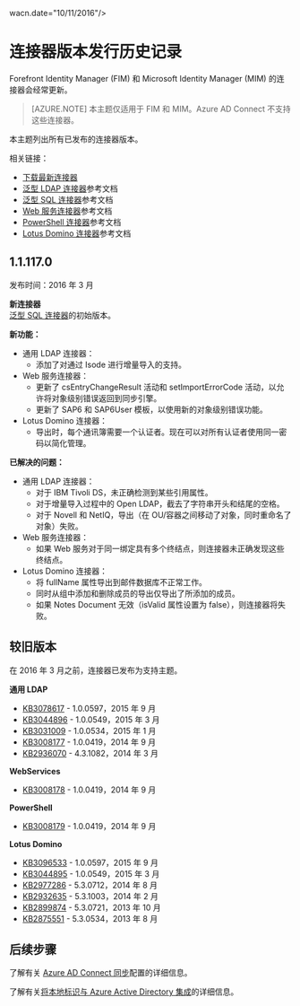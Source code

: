 <properties
   pageTitle="连接器版本发行历史记录 | Azure"
   description="本主题列出了 Forefront Identity Manager (FIM) 和 Microsoft Identity Manager (MIM) 的连接器的所有版本"
   services="active-directory"
   documentationCenter=""
   authors="AndKjell"
   manager="stevenpo"
   editor=""/>

<tags
   ms.service="active-directory"
   ms.devlang="na"
   ms.topic="article"
   ms.tgt_pltfrm="na"
   ms.workload="identity"
   ms.date="08/17/2016"
   ms.author="andkjell"
   wacn.date="10/11/2016"/>
   wacn.date="10/11/2016"/>

# 连接器版本发行历史记录
Forefront Identity Manager (FIM) 和 Microsoft Identity Manager (MIM) 的连接器会经常更新。

>[AZURE.NOTE]
本主题仅适用于 FIM 和 MIM。Azure AD Connect 不支持这些连接器。

本主题列出所有已发布的连接器版本。

相关链接：

- [下载最新连接器](http://go.microsoft.com/fwlink/?LinkId=717495)
- [泛型 LDAP 连接器](/documentation/articles/active-directory-aadconnectsync-connector-genericldap/)参考文档
- [泛型 SQL 连接器](/documentation/articles/active-directory-aadconnectsync-connector-genericsql/)参考文档
- [Web 服务连接器](http://go.microsoft.com/fwlink/?LinkID=226245)参考文档
- [PowerShell 连接器](/documentation/articles/active-directory-aadconnectsync-connector-powershell/)参考文档
- [Lotus Domino 连接器](/documentation/articles/active-directory-aadconnectsync-connector-domino/)参考文档

## 1\.1.117.0
发布时间：2016 年 3 月

**新连接器**  
[泛型 SQL 连接器](/documentation/articles/active-directory-aadconnectsync-connector-genericsql/)的初始版本。

**新功能：**

- 通用 LDAP 连接器：
    - 添加了对通过 Isode 进行增量导入的支持。
- Web 服务连接器：
    - 更新了 csEntryChangeResult 活动和 setImportErrorCode 活动，以允许将对象级别错误返回到同步引擎。
    - 更新了 SAP6 和 SAP6User 模板，以使用新的对象级别错误功能。
- Lotus Domino 连接器：
    - 导出时，每个通讯簿需要一个认证者。现在可以对所有认证者使用同一密码以简化管理。

**已解决的问题：**

- 通用 LDAP 连接器：
    - 对于 IBM Tivoli DS，未正确检测到某些引用属性。
    - 对于增量导入过程中的 Open LDAP，截去了字符串开头和结尾的空格。
    - 对于 Novell 和 NetIQ，导出（在 OU/容器之间移动了对象，同时重命名了对象）失败。
- Web 服务连接器：
    - 如果 Web 服务对于同一绑定具有多个终结点，则连接器未正确发现这些终结点。
- Lotus Domino 连接器：
    - 将 fullName 属性导出到邮件数据库不正常工作。
    - 同时从组中添加和删除成员的导出仅导出了所添加的成员。
    - 如果 Notes Document 无效（isValid 属性设置为 false），则连接器将失败。

## 较旧版本
在 2016 年 3 月之前，连接器已发布为支持主题。

**通用 LDAP**

- [KB3078617](https://support.microsoft.com/zh-cn/kb/3078617) - 1.0.0597，2015 年 9 月
- [KB3044896](https://support.microsoft.com/zh-cn/kb/3044896) - 1.0.0549，2015 年 3 月
- [KB3031009](https://support.microsoft.com/zh-cn/kb/3031009) - 1.0.0534，2015 年 1 月
- [KB3008177](https://support.microsoft.com/zh-cn/kb/3008177) - 1.0.0419，2014 年 9 月
- [KB2936070](https://support.microsoft.com/zh-cn/kb/2936070) - 4.3.1082，2014 年 3 月

**WebServices**

- [KB3008178](https://support.microsoft.com/zh-cn/kb/3008178) - 1.0.0419，2014 年 9 月

**PowerShell**

- [KB3008179](https://support.microsoft.com/zh-cn/kb/3008179) - 1.0.0419，2014 年 9 月

**Lotus Domino**

- [KB3096533](https://support.microsoft.com/zh-cn/kb/3096533) - 1.0.0597，2015 年 9 月
- [KB3044895](https://support.microsoft.com/zh-cn/kb/3044895) - 1.0.0549，2015 年 3 月
- [KB2977286](https://support.microsoft.com/zh-cn/kb/2977286) - 5.3.0712，2014 年 8 月
- [KB2932635](https://support.microsoft.com/zh-cn/kb/2932635) - 5.3.1003，2014 年 2 月
- [KB2899874](https://support.microsoft.com/zh-cn/kb/2899874) - 5.3.0721，2013 年 10 月
- [KB2875551](https://support.microsoft.com/zh-cn/kb/2875551) - 5.3.0534，2013 年 8 月

## 后续步骤
了解有关 [Azure AD Connect 同步](/documentation/articles/active-directory-aadconnectsync-whatis/)配置的详细信息。

了解有关[将本地标识与 Azure Active Directory 集成](/documentation/articles/active-directory-aadconnect/)的详细信息。

<!---HONumber=Mooncake_0926_2016-->
